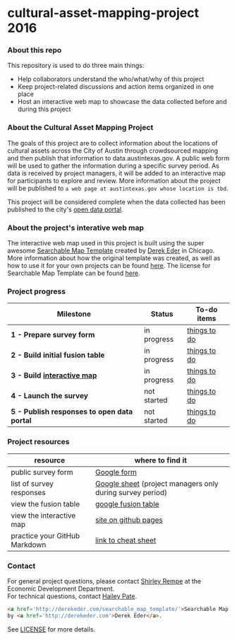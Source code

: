 # cultural-asset-mapping-project 2016

### About this repo
This repository is used to do three main things:
- Help collaborators understand the who/what/why of this project
- Keep project-related discussions and action items organized in one place
- Host an interactive web map to showcase the data collected before and during this project

### About the Cultural Asset Mapping Project
The goals of this project are to collect information about the locations of cultural assets across the City of Austin through crowdsourced mapping and then publish that information to data.austintexas.gov. A public web form will be used to gather the information during a specific survey period. As data is received by project managers, it will be added to an interactive map for participants to explore and review. More information about the project will be published to `a web page at austintexas.gov whose location is tbd`.

This project will be considered complete when the data collected has been published to the city's [open data portal](https://data.austintexas.gov).

### About the project's interative web map
The interactive web map used in this project is built using the super awesome  [Searchable Map Template](http://derekeder.com/searchable_map_template/) created by [Derek Eder](http://derekeder.com) in Chicago. More information about how the original template was created, as well as how to use it for your own projects can be found [here](https://github.com/derekeder/FusionTable-Map-Template). The license for Searchable Map Template can be found  [here](https://github.com/derekeder/FusionTable-Map-Template/blob/master/LICENSE).

### Project progress

Milestone | Status | To-do items
--- | --- | ---
**1 - Prepare survey form** | in progress | [things to do](https://github.com/cityofaustin/cultural-asset-mapping-project/milestones/Finalize%20the%20survey%20form)
**2 - Build initial fusion table** | in progress | [things to do](https://github.com/cityofaustin/cultural-asset-mapping-project/milestones/Build%20initial%20fusion%20table)
**3 - Build [interactive map](http://cityofaustin.github.io/cultural-asset-mapping-project)** | in progress | [things to do](https://github.com/cityofaustin/cultural-asset-mapping-project/milestones/Build%20interactive%20map)
**4 - Launch the survey** | not started | [things to do](https://github.com/cityofaustin/cultural-asset-mapping-project/milestones/Launch%20the%20survey)
**5 - Publish responses to open data portal** | not started | [things to do](https://github.com/cityofaustin/cultural-asset-mapping-project/milestones/Publish%20post-survey%20dataset%20to%20open%20data%20portal)

### Project resources
resource | where to find it
--- | ---
public survey form | [Google form](https://docs.google.com/forms/d/1BG9TmKJlrUhwhkBW_T-4KPc9K0nsCwp0v_QXbxsofV4/viewform)
list of survey responses |  [Google sheet](https://docs.google.com/spreadsheets/d/172y2j8Mrcslw0y413M9eOXDzwpRbfaJExQnNe4FT8NA) (project managers only during survey period) 
view the fusion table | [google fusion table](https://www.google.com/fusiontables/DataSource?docid=1uy8apgssqryb858cmaUBtPm_pZQPUbikL2fywEKO)
view the interactive map | [site on github pages](http://cityofaustin.github.io/cultural-asset-mapping-project)
practice your GitHub Markdown | [link to cheat sheet](https://github.com/adam-p/markdown-here/wiki/Markdown-Cheatsheet)

### Contact
For general project questions, please contact [Shirley Rempe](shirley.rempe@austintexas.gov) at the Economic Development Department. <br/>
For technical questions, contact [Hailey Pate](hailey.pate@austintexas.gov).




```html
<a href='http://derekeder.com/searchable_map_template/'>Searchable Map Template</a> 
by <a href='http://derekeder.com'>Derek Eder</a>.
```

See [LICENSE](https://github.com/derekeder/FusionTable-Map-Template/blob/master/LICENSE) for more details.
